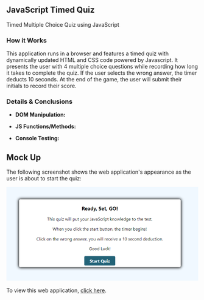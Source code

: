 ## JavaScript Timed Quiz
Timed Multiple Choice Quiz using JavaScript


### How it Works

This application runs in a browser and features a timed quiz with dynamically updated HTML and CSS code powered by Javascript. It presents the user with 4 multiple choice questions while recording how long it takes to complete the quiz. If the user selects the wrong answer, the timer deducts 10 seconds. At the end of the game, the user will submit their initials to record their score. 

### Details & Conclusions

* **DOM Manipulation:**

* **JS Functions/Methods:**

* **Console Testing:**



## Mock Up

The following screenshot shows the web application's appearance as the user is about to start the quiz:

![](./images/mockup.png)


To view this web application, [click here](https://lindsey-lansford.github.io/JS-Timed-Quiz/).
